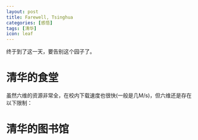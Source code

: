 ```yaml
---
layout: post
title: Farewell, Tsinghua
categories: [感悟]
tags: [清华]
icon: leaf
---
```

终于到了这一天，要告别这个园子了。

# 清华的食堂
虽然六维的资源非常全，在校内下载速度也很快(一般是几M/s)，但六维还是存在以下限制：

# 清华的图书馆
